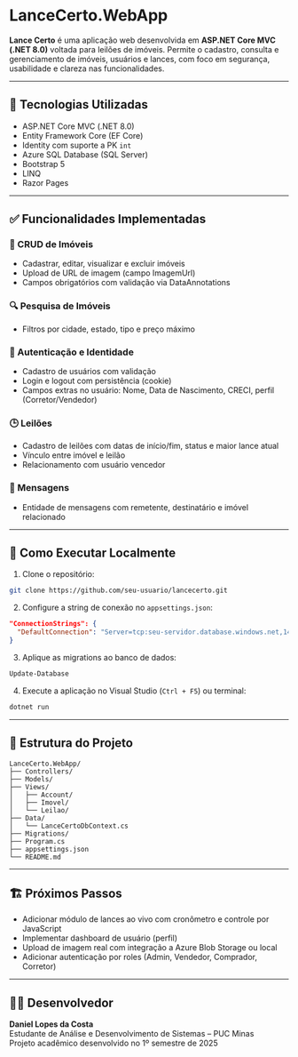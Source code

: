 # LanceCerto.WebApp

**Lance Certo** é uma aplicação web desenvolvida em **ASP.NET Core MVC (.NET 8.0)** voltada para leilões de imóveis. Permite o cadastro, consulta e gerenciamento de imóveis, usuários e lances, com foco em segurança, usabilidade e clareza nas funcionalidades.

---

## 🔧 Tecnologias Utilizadas

- ASP.NET Core MVC (.NET 8.0)
- Entity Framework Core (EF Core)
- Identity com suporte a PK `int`
- Azure SQL Database (SQL Server)
- Bootstrap 5
- LINQ
- Razor Pages

---

## ✅ Funcionalidades Implementadas

### 📄 CRUD de Imóveis
- Cadastrar, editar, visualizar e excluir imóveis
- Upload de URL de imagem (campo ImagemUrl)
- Campos obrigatórios com validação via DataAnnotations

### 🔍 Pesquisa de Imóveis
- Filtros por cidade, estado, tipo e preço máximo

### 👥 Autenticação e Identidade
- Cadastro de usuários com validação
- Login e logout com persistência (cookie)
- Campos extras no usuário: Nome, Data de Nascimento, CRECI, perfil (Corretor/Vendedor)

### 🕒 Leilões
- Cadastro de leilões com datas de início/fim, status e maior lance atual
- Vínculo entre imóvel e leilão
- Relacionamento com usuário vencedor

### 💬 Mensagens
- Entidade de mensagens com remetente, destinatário e imóvel relacionado

---

## 🚀 Como Executar Localmente

1. Clone o repositório:
```bash
git clone https://github.com/seu-usuario/lancecerto.git
```

2. Configure a string de conexão no `appsettings.json`:
```json
"ConnectionStrings": {
  "DefaultConnection": "Server=tcp:seu-servidor.database.windows.net,1433;Database=LanceCertoDB;User ID=seu-usuario;Password=sua-senha;Encrypt=True;"
}
```

3. Aplique as migrations ao banco de dados:
```bash
Update-Database
```

4. Execute a aplicação no Visual Studio (`Ctrl + F5`) ou terminal:
```bash
dotnet run
```

---

## 📁 Estrutura do Projeto

```
LanceCerto.WebApp/
├── Controllers/
├── Models/
├── Views/
│   ├── Account/
│   ├── Imovel/
│   └── Leilao/
├── Data/
│   └── LanceCertoDbContext.cs
├── Migrations/
├── Program.cs
├── appsettings.json
└── README.md
```

---

## 🏗️ Próximos Passos

- Adicionar módulo de lances ao vivo com cronômetro e controle por JavaScript
- Implementar dashboard de usuário (perfil)
- Upload de imagem real com integração a Azure Blob Storage ou local
- Adicionar autenticação por roles (Admin, Vendedor, Comprador, Corretor)

---

## 👨‍💻 Desenvolvedor

**Daniel Lopes da Costa**  
Estudante de Análise e Desenvolvimento de Sistemas – PUC Minas  
Projeto acadêmico desenvolvido no 1º semestre de 2025  
